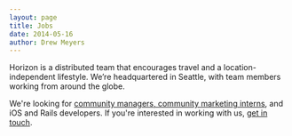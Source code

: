 ```yaml
---
layout: page
title: Jobs
date: 2014-05-16
author: Drew Meyers
---
```


Horizon is a distributed team that encourages travel and a location-independent lifestyle. We’re headquartered in Seattle, with team members working from around the globe.

We're looking for [community managers, community marketing interns](http://www.horizonapp.co/blog/travel-community-builders/), and iOS and Rails developers. If you're interested in working with us, [get in touch](mailto:drew@horizonapp.co).